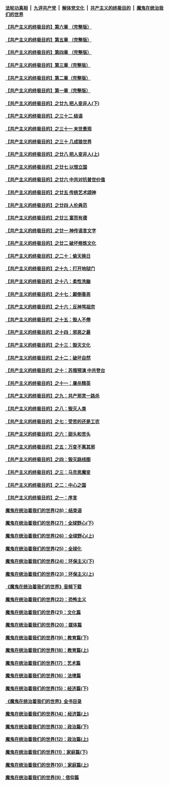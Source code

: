 ####  [法轮功真相](../../../../basic/blob/master/README.md?t=06240802) &nbsp;|&nbsp; [九评共产党](../../../../9ping.md/blob/master/README.md?t=06240802) &nbsp;|&nbsp; [解体党文化](../../../../jtdwh.md/blob/master/README.md?t=06240802)  &nbsp;|&nbsp; [共产主义的终极目的](../../../../gczydzjmd.md/blob/master/README.md?t=06240802) &nbsp;|&nbsp; [魔鬼在统治我们的世界](../../../../mgztzwmdsj.md/blob/master/README.md?t=06240802) 

#### [【共产主义的终极目的】第六章 （完整版）](../pages/nsc422/n11428913.md?t=06240802) 

#### [【共产主义的终极目的】第五章 （完整版）](../pages/nsc422/n11428912.md?t=06240802) 

#### [【共产主义的终极目的】第四章 （完整版）](../pages/nsc422/n11428907.md?t=06240802) 

#### [【共产主义的终极目的】第三章（完整版）](../pages/nsc422/n11428848.md?t=06240802) 

#### [【共产主义的终极目的】第二章（完整版）](../pages/nsc422/n11428831.md?t=06240802) 

#### [【共产主义的终极目的】第一章（完整版）](../pages/nsc422/n11417651.md?t=06240802) 

#### [【共产主义的终极目的】之廿九 把人变非人(下)](../pages/nsc422/n11344140.md?t=06240802) 

#### [【共产主义的终极目的】之三十二 结语](../pages/nsc422/n11360535.md?t=06240802) 

#### [【共产主义的终极目的】之三十一 末世景观](../pages/nsc422/n11351129.md?t=06240802) 

#### [【共产主义的终极目的】之三十 几成狼世界](../pages/nsc422/n11348280.md?t=06240802) 

#### [【共产主义的终极目的】之廿八 把人变非人(上)](../pages/nsc422/n11340492.md?t=06240802) 

#### [【共产主义的终极目的】之廿七 以恨立国](../pages/nsc422/n11336944.md?t=06240802) 

#### [【共产主义的终极目的】之廿六 中共对抗普世价值](../pages/nsc422/n11324785.md?t=06240802) 

#### [【共产主义的终极目的】之廿五 传统艺术颂神](../pages/nsc422/n11296396.md?t=06240802) 

#### [【共产主义的终极目的】之廿四 人伦典范](../pages/nsc422/n11296397.md?t=06240802) 

#### [【共产主义的终极目的】之廿三 富而有德](../pages/nsc422/n11283598.md?t=06240802) 

#### [【共产主义的终极目的】之廿一 神传语言文字](../pages/nsc422/n11263265.md?t=06240802) 

#### [【共产主义的终极目的】之廿二 破坏修炼文化](../pages/nsc422/n11245728.md?t=06240802) 

#### [【共产主义的终极目的】之二十：偷天换日](../pages/nsc422/n11238846.md?t=06240802) 

#### [【共产主义的终极目的】之十九：打开地狱门](../pages/nsc422/n11206376.md?t=06240802) 

#### [【共产主义的终极目的】之十八：柔性洗脑](../pages/nsc422/n11199994.md?t=06240802) 

#### [【共产主义的终极目的】之十七：颠倒善恶](../pages/nsc422/n11179782.md?t=06240802) 

#### [【共产主义的终极目的】之十六：反神骂祖宗](../pages/nsc422/n11166798.md?t=06240802) 

#### [【共产主义的终极目的】之十五：毁人不倦](../pages/nsc422/n11166792.md?t=06240802) 

#### [【共产主义的终极目的】之十四：邪恶之最](../pages/nsc422/n11150249.md?t=06240802) 

#### [【共产主义的终极目的】之十三：毁灭文化](../pages/nsc422/n11135227.md?t=06240802) 

#### [【共产主义的终极目的】之十二：破坏自然](../pages/nsc422/n11135214.md?t=06240802) 

#### [【共产主义的终极目的】之十：苏俄预演 中共登台](../pages/nsc422/n11118424.md?t=06240802) 

#### [【共产主义的终极目的】之十一：屠杀精英](../pages/nsc422/n11118442.md?t=06240802) 

#### [【共产主义的终极目的】之九：共产邪灵一路杀](../pages/nsc422/n11114139.md?t=06240802) 

#### [【共产主义的终极目的】之八：毁灭人类](../pages/nsc422/n11108503.md?t=06240802) 

#### [【共产主义的终极目的】之七：受苦的还是工农](../pages/nsc422/n11101809.md?t=06240802) 

#### [【共产主义的终极目的】之六：甜头和苦头](../pages/nsc422/n11096971.md?t=06240802) 

#### [【共产主义的终极目的】之五：万变不离其邪](../pages/nsc422/n11091285.md?t=06240802) 

#### [【共产主义的终极目的】之四：毁灭路线图](../pages/nsc422/n11086284.md?t=06240802) 

#### [【共产主义的终极目的】之三：马克思魔变](../pages/nsc422/n11061941.md?t=06240802) 

#### [【共产主义的终极目的】之二：中心之国](../pages/nsc422/n11047728.md?t=06240802) 

#### [【共产主义的终极目的】之一：序言](../pages/nsc422/n11086077.md?t=06240802) 

#### [魔鬼在统治着我们的世界(28)：结束语](../pages/nsc422/n10936246.md?t=06240802) 

#### [魔鬼在统治着我们的世界(27)：全球野心(下)](../pages/nsc422/n10928319.md?t=06240802) 

#### [魔鬼在统治着我们的世界(26)：全球野心(上)](../pages/nsc422/n10900318.md?t=06240802) 

#### [魔鬼在统治着我们的世界(25)：全球化](../pages/nsc422/n10788205.md?t=06240802) 

#### [魔鬼在统治着我们的世界(24)：环保主义(下)](../pages/nsc422/n10695307.md?t=06240802) 

#### [魔鬼在统治着我们的世界(23)：环保主义(上)](../pages/nsc422/n10688613.md?t=06240802) 

#### [《魔鬼在统治着我们的世界》音频下载](../pages/nsc422/n10635553.md?t=06240802) 

#### [魔鬼在统治着我们的世界(22)：恐怖主义](../pages/nsc422/n10614727.md?t=06240802) 

#### [魔鬼在统治着我们的世界(21)：文化篇](../pages/nsc422/n10597706.md?t=06240802) 

#### [魔鬼在统治着我们的世界(20)：媒体篇](../pages/nsc422/n10586579.md?t=06240802) 

#### [魔鬼在统治着我们的世界(19)：教育篇(下)](../pages/nsc422/n10564808.md?t=06240802) 

#### [魔鬼在统治着我们的世界(18)：教育篇(上)](../pages/nsc422/n10526970.md?t=06240802) 

#### [魔鬼在统治着我们的世界(17)：艺术篇](../pages/nsc422/n10499093.md?t=06240802) 

#### [魔鬼在统治着我们的世界(16)：法律篇](../pages/nsc422/n10485969.md?t=06240802) 

#### [魔鬼在统治着我们的世界(15)：经济篇(下)](../pages/nsc422/n10469975.md?t=06240802) 

#### [《魔鬼在统治着我们的世界》全书目录](../pages/nsc422/n10464261.md?t=06240802) 

#### [魔鬼在统治着我们的世界(14)：经济篇(上)](../pages/nsc422/n10457370.md?t=06240802) 

#### [魔鬼在统治着我们的世界(13)：政治篇(下)](../pages/nsc422/n10448270.md?t=06240802) 

#### [魔鬼在统治着我们的世界(12)：政治篇(上)](../pages/nsc422/n10444576.md?t=06240802) 

#### [魔鬼在统治着我们的世界(11)：家庭篇(下)](../pages/nsc422/n10440961.md?t=06240802) 

#### [魔鬼在统治着我们的世界(10)：家庭篇(上)](../pages/nsc422/n10435448.md?t=06240802) 

#### [魔鬼在统治着我们的世界(9)：信仰篇](../pages/nsc422/n10432159.md?t=06240802) 

